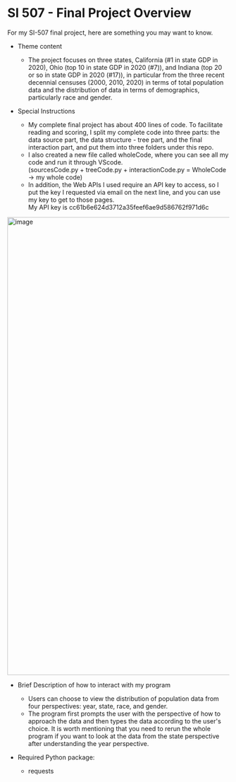 # SI 507 - Final Project Overview
For my SI-507 final project, here are something you may want to know.

- Theme content 
  - The project focuses on three states, California (#1 in state GDP in 2020), Ohio (top 10 in state GDP in 2020 (#7)), and Indiana (top 20 or so in state GDP in 2020 (#17)), in particular from the three recent decennial censuses (2000, 2010, 2020) in terms of total population data and the distribution of data in terms of demographics, particularly race and gender.
  
- Special Instructions
	- My complete final project has about 400 lines of code. To facilitate reading and scoring, I split my complete code into three parts: the data source part, the data structure - tree part, and the final interaction part, and put them into three folders under this repo. 
	- I also created a new file called wholeCode, where you can see all my code and run it through VScode.
		 <br />(sourcesCode.py + treeCode.py + interactionCode.py = WholeCode -> my whole code)
	- In addition, the Web APIs I used require an API key to access, so I put the key I requested via email on the next line, and you can use my key to get to those pages.
	  <br />My API key is cc61b6e624d3712a35feef6ae9d586762f971d6c
<img width="1038" alt="image" src="https://user-images.githubusercontent.com/113861839/207991743-b96fe171-8b3c-4e3c-aac7-eeddf54acd89.png">

- Brief Description of how to interact with my program
  - Users can choose to view the distribution of population data from four perspectives: year, state, race, and gender.
  - The program first prompts the user with the perspective of how to approach the data and then types the data according to the user's choice. It is worth mentioning that you need to rerun the whole program if you want to look at the data from the state perspective after understanding the year perspective.

- Required Python package:
  - requests
